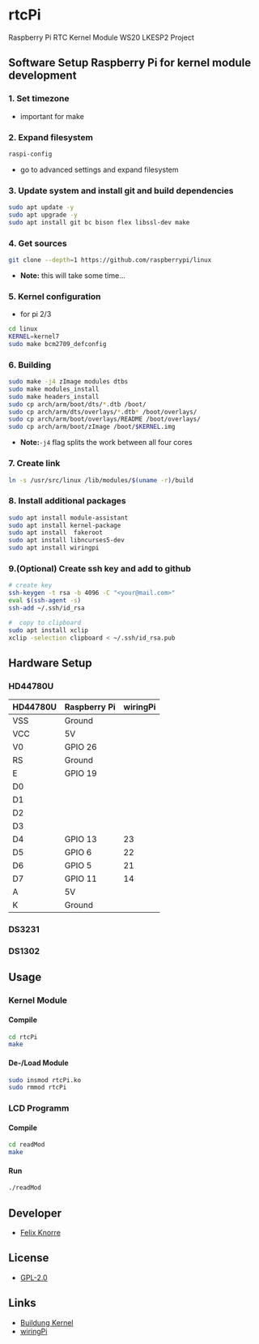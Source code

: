 # rtcPi
Raspberry Pi RTC Kernel Module
WS20 LKESP2 Project

## Software Setup Raspberry Pi for kernel module development

### 1. Set timezone 
* important for make

### 2. Expand filesystem

```bash
raspi-config
```
* go to advanced settings and expand filesystem

### 3. Update system and  install git and build dependencies
```bash
sudo apt update -y
sudo apt upgrade -y
sudo apt install git bc bison flex libssl-dev make
```
  
### 4. Get sources
```bash 
git clone --depth=1 https://github.com/raspberrypi/linux
```
* __Note:__ this will take some time...

### 5. Kernel configuration
* for pi 2/3
```bash
cd linux
KERNEL=kernel7
sudo make bcm2709_defconfig
```

### 6. Building
```bash
sudo make -j4 zImage modules dtbs
sudo make modules_install
sudo make headers_install
sudo cp arch/arm/boot/dts/*.dtb /boot/
sudo cp arch/arm/dts/overlays/*.dtb* /boot/overlays/
sudo cp arch/arm/boot/overlays/README /boot/overlays/
sudo cp arch/arm/boot/zImage /boot/$KERNEL.img

```
* __Note:__``-j4`` flag splits the work between all four cores

### 7. Create link
```bash
ln -s /usr/src/linux /lib/modules/$(uname -r)/build
```

### 8. Install additional packages
```bash
sudo apt install module-assistant
sudo apt install kernel-package
sudo apt install  fakeroot
sudo apt install libncurses5-dev
sudo apt install wiringpi
```

### 9.(Optional) Create ssh key and add to github 

```bash
# create key
ssh-keygen -t rsa -b 4096 -C "<your@mail.com>"
eval $(ssh-agent -s)
ssh-add ~/.ssh/id_rsa

#  copy to clipboard
sudo apt install xclip
xclip -selection clipboard < ~/.ssh/id_rsa.pub
```

## Hardware Setup

### HD44780U

| HD44780U | Raspberry Pi | wiringPi |
|----------|--------------|----------|
| VSS      | Ground       |          |
| VCC      | 5V           |          |
| V0       | GPIO 26      |          |
| RS       | Ground       |          |
| E        | GPIO 19      |          |
| D0       |              |          |
| D1       |              |          |
| D2       |              |          |
| D3       |              |          |
| D4       | GPIO 13      | 23       |
| D5       | GPIO 6       | 22       |
| D6       | GPIO 5       | 21       |
| D7       | GPIO 11      | 14       |
| A        | 5V           |          |
| K        | Ground       |          |

### DS3231

### DS1302

## Usage

### Kernel Module

#### Compile

```bash
cd rtcPi
make
```

#### De-/Load Module

```bash
sudo insmod rtcPi.ko
sudo rmmod rtcPi
```

###  LCD Programm

#### Compile

```bash
cd readMod
make
```

#### Run

```bash
./readMod
```

## Developer

* [Felix Knorre](felix-knorre@hotmail.de)

## License

* [GPL-2.0](LICENSE.md)

## Links

* [Buildung Kernel](https://www.raspberrypi.org/documentation/linux/kernel/building.md)
* [wiringPi](http://wiringpi.com/)

